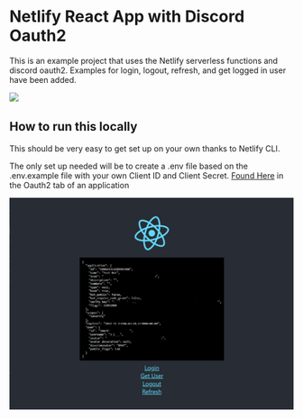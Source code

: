 # Netlify React App with Discord Oauth2

This is an example project that uses the Netlify serverless functions and discord oauth2. Examples for login, logout, refresh, and get logged in user have been added.

[![](https://www.netlify.com/img/deploy/button.svg)](https://app.netlify.com/start/deploy?repository=https://github.com/jcsumlin/netlify-discord-oauth-example)

## How to run this locally

This should be very easy to get set up on your own thanks to Netlify CLI.

The only set up needed will be to create a .env file based on the .env.example file with your own Client ID and Client Secret. [Found Here](https://discord.com/developers/applications/) in the Oauth2 tab of an application

![example](example.png)
